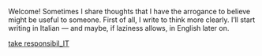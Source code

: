 Welcome! Sometimes I share thoughts that I have the arrogance to believe might be useful to someone.
First of all, I write to think more clearly.
I’ll start writing in Italian — and maybe, if laziness allows, in English later on.

[take responsibil_IT](https://samsan.github.io/take-responsibil_IT-blog/)
